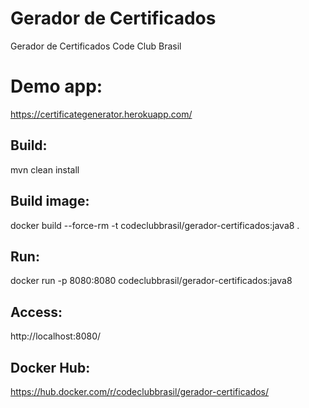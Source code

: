 # Gerador de Certificados
Gerador de Certificados Code Club Brasil

# Demo app:
https://certificategenerator.herokuapp.com/

## Build:
mvn clean install

## Build image:
docker build --force-rm -t codeclubbrasil/gerador-certificados:java8 .

## Run:
docker run -p 8080:8080 codeclubbrasil/gerador-certificados:java8

## Access:
http://localhost:8080/

## Docker Hub:
https://hub.docker.com/r/codeclubbrasil/gerador-certificados/

